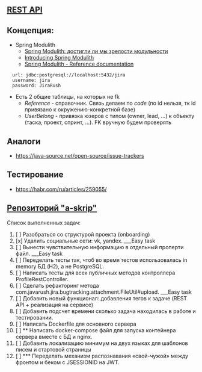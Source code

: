 ## [REST API](http://localhost:8080/doc)

## Концепция:

- Spring Modulith
    - [Spring Modulith: достигли ли мы зрелости модульности](https://habr.com/ru/post/701984/)
    - [Introducing Spring Modulith](https://spring.io/blog/2022/10/21/introducing-spring-modulith)
    - [Spring Modulith - Reference documentation](https://docs.spring.io/spring-modulith/docs/current-SNAPSHOT/reference/html/)

```
  url: jdbc:postgresql://localhost:5432/jira
  username: jira
  password: JiraRush
```

- Есть 2 общие таблицы, на которых не fk
    - _Reference_ - справочник. Связь делаем по _code_ (по id нельзя, тк id привязано к окружению-конкретной базе)
    - _UserBelong_ - привязка юзеров с типом (owner, lead, ...) к объекту (таска, проект, спринт, ...). FK вручную будем
      проверять

## Аналоги

- https://java-source.net/open-source/issue-trackers

## Тестирование

- https://habr.com/ru/articles/259055/

## [Репозиторий "a-skrip"](https://github.com/a-skrip?tab=repositories)


Список выполненных задач:
 1. [ ] Разобраться со структурой проекта (onboarding)
 2. [x] Удалить социальные сети: vk, yandex. ___Easy task
 3. [ ] Вынести чувствительную информацию в отдельный проперти файл. ___Easy task
 4. [ ] Переделать тесты так, чтоб во время тестов использовалась in memory БД (H2), а не PostgreSQL.
 5. [ ] Написать тесты для всех публичных методов контроллера ProfileRestController.
 6. [ ] Сделать рефакторинг метода com.javarush.jira.bugtracking.attachment.FileUtil#upload. ___Easy task
 7. [ ] Добавить новый функционал: добавления тегов к задаче (REST API + реализация на сервисе)
 8. [ ] Добавить подсчет времени сколько задача находилась в работе и тестировании.
 9. [ ] Написать Dockerfile для основного сервера
 10. [ ] ** Написать docker-compose файл для запуска контейнера сервера вместе с БД и nginx. 
 11. [ ] Добавить локализацию минимум на двух языках для шаблонов писем  и стартовой страницы
 12. [ ] *** Переделать механизм распознавания «свой-чужой» между фронтом и беком с JSESSIONID на JWT.